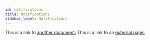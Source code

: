 ```yaml
---
id: notifications
title: Notifications
sidebar_label: Notifications
---
```


This is a link to [another document.](doc3.md)
This is a link to an [external page.](http://www.example.com)
